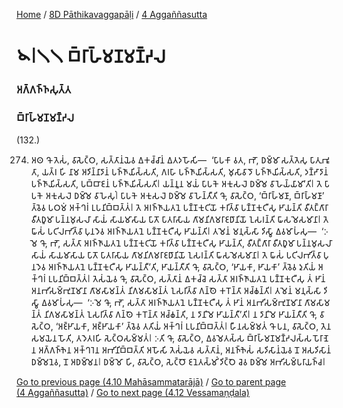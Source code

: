 
[Home](/) / [8D Pāthikavaggapāḷi](/tipitaka/8D.md) / [4 Aggaññasutta](/tipitaka/8D/4.md)

# 𑁪𑁇𑁧𑁧 𑀩𑁆𑀭𑀸𑀳𑁆𑀫𑀡𑀫𑀡𑁆𑀟𑀮

### 𑀅𑀕𑁆𑀕𑀜𑁆𑀜𑀲𑀼𑀢𑁆𑀢

### 𑀩𑁆𑀭𑀸𑀳𑁆𑀫𑀡𑀫𑀡𑁆𑀟𑀮

(132.)

274. 𑀅𑀣 𑀔𑁄 𑀢𑁂𑀲𑀁, 𑀯𑀸𑀲𑁂𑀝𑁆𑀞, 𑀲𑀢𑁆𑀢𑀸𑀦𑀁𑀬𑁂𑀯 𑀏𑀓𑀘𑁆𑀘𑀸𑀦𑀁 𑀏𑀢𑀤𑀳𑁄𑀲𑀺—  ‘𑀧𑀸𑀧𑀓𑀸 𑀯𑀢, 𑀪𑁄, 𑀥𑀫𑁆𑀫𑀸 𑀲𑀢𑁆𑀢𑁂𑀲𑀼 𑀧𑀸𑀢𑀼𑀪𑀽𑀢𑀸, 𑀬𑀢𑁆𑀭 𑀳𑀺 𑀦𑀸𑀫 𑀅𑀤𑀺𑀦𑁆𑀦𑀸𑀤𑀸𑀦𑀁 𑀧𑀜𑁆𑀜𑀸𑀬𑀺𑀲𑁆𑀲𑀢𑀺, 𑀕𑀭𑀳𑀸 𑀧𑀜𑁆𑀜𑀸𑀬𑀺𑀲𑁆𑀲𑀢𑀺, 𑀫𑀼𑀲𑀸𑀯𑀸𑀤𑁄 𑀧𑀜𑁆𑀜𑀸𑀬𑀺𑀲𑁆𑀲𑀢𑀺, 𑀤𑀡𑁆𑀟𑀸𑀤𑀸𑀦𑀁 𑀧𑀜𑁆𑀜𑀸𑀬𑀺𑀲𑁆𑀲𑀢𑀺, 𑀧𑀩𑁆𑀩𑀸𑀚𑀦𑀁 𑀧𑀜𑁆𑀜𑀸𑀬𑀺𑀲𑁆𑀲𑀢𑀺𑁇 𑀬𑀦𑁆𑀦𑀽𑀦 𑀫𑀬𑀁 𑀧𑀸𑀧𑀓𑁂 𑀅𑀓𑀼𑀲𑀮𑁂 𑀥𑀫𑁆𑀫𑁂 𑀯𑀸𑀳𑁂𑀬𑁆𑀬𑀸𑀫𑀸’𑀢𑀺𑁇 𑀢𑁂 𑀧𑀸𑀧𑀓𑁂 𑀅𑀓𑀼𑀲𑀮𑁂 𑀥𑀫𑁆𑀫𑁂 𑀯𑀸𑀳𑁂𑀲𑀼𑀁𑁇 𑀧𑀸𑀧𑀓𑁂 𑀅𑀓𑀼𑀲𑀮𑁂 𑀥𑀫𑁆𑀫𑁂 𑀯𑀸𑀳𑁂𑀦𑁆𑀢𑀻𑀢𑀺 𑀔𑁄, 𑀯𑀸𑀲𑁂𑀝𑁆𑀞, ‘𑀩𑁆𑀭𑀸𑀳𑁆𑀫𑀡𑀸, 𑀩𑁆𑀭𑀸𑀳𑁆𑀫𑀡𑀸’ 𑀢𑁆𑀯𑁂𑀯 𑀧𑀞𑀫𑀁 𑀅𑀓𑁆𑀔𑀭𑀁 𑀉𑀧𑀦𑀺𑀩𑁆𑀩𑀢𑁆𑀢𑀁𑁇 𑀢𑁂 𑀅𑀭𑀜𑁆𑀜𑀸𑀬𑀢𑀦𑁂 𑀧𑀡𑁆𑀡𑀓𑀼𑀝𑀺𑀬𑁄 𑀓𑀭𑀺𑀢𑁆𑀯𑀸 𑀧𑀡𑁆𑀡𑀓𑀼𑀝𑀻𑀲𑀼 𑀛𑀸𑀬𑀦𑁆𑀢𑀺 𑀯𑀻𑀢𑀗𑁆𑀕𑀸𑀭𑀸 𑀯𑀻𑀢𑀥𑀽𑀫𑀸 𑀧𑀦𑁆𑀦𑀫𑀼𑀲𑀮𑀸 𑀲𑀸𑀬𑀁 𑀲𑀸𑀬𑀫𑀸𑀲𑀸𑀬 𑀧𑀸𑀢𑁄 𑀧𑀸𑀢𑀭𑀸𑀲𑀸𑀬 𑀕𑀸𑀫𑀦𑀺𑀕𑀫𑀭𑀸𑀚𑀥𑀸𑀦𑀺𑀬𑁄 𑀑𑀲𑀭𑀦𑁆𑀢𑀺 𑀖𑀸𑀲𑀫𑁂𑀲𑀫𑀸𑀦𑀸𑁇 𑀢𑁂 𑀖𑀸𑀲𑀁 𑀧𑀝𑀺𑀮𑀪𑀺𑀢𑁆𑀯𑀸 𑀧𑀼𑀦𑀤𑁂𑀯 𑀅𑀭𑀜𑁆𑀜𑀸𑀬𑀢𑀦𑁂 𑀧𑀡𑁆𑀡𑀓𑀼𑀝𑀻𑀲𑀼 𑀛𑀸𑀬𑀦𑁆𑀢𑀺𑁇 𑀢𑀫𑁂𑀦𑀁 𑀫𑀦𑀼𑀲𑁆𑀲𑀸 𑀤𑀺𑀲𑁆𑀯𑀸 𑀏𑀯𑀫𑀸𑀳𑀁𑀲𑀼—  ‘𑀇𑀫𑁂 𑀔𑁄, 𑀪𑁄, 𑀲𑀢𑁆𑀢𑀸 𑀅𑀭𑀜𑁆𑀜𑀸𑀬𑀢𑀦𑁂 𑀧𑀡𑁆𑀡𑀓𑀼𑀝𑀺𑀬𑁄 𑀓𑀭𑀺𑀢𑁆𑀯𑀸 𑀧𑀡𑁆𑀡𑀓𑀼𑀝𑀻𑀲𑀼 𑀛𑀸𑀬𑀦𑁆𑀢𑀺, 𑀯𑀻𑀢𑀗𑁆𑀕𑀸𑀭𑀸 𑀯𑀻𑀢𑀥𑀽𑀫𑀸 𑀧𑀦𑁆𑀦𑀫𑀼𑀲𑀮𑀸 𑀲𑀸𑀬𑀁 𑀲𑀸𑀬𑀫𑀸𑀲𑀸𑀬 𑀧𑀸𑀢𑁄 𑀧𑀸𑀢𑀭𑀸𑀲𑀸𑀬 𑀕𑀸𑀫𑀦𑀺𑀕𑀫𑀭𑀸𑀚𑀥𑀸𑀦𑀺𑀬𑁄 𑀑𑀲𑀭𑀦𑁆𑀢𑀺 𑀖𑀸𑀲𑀫𑁂𑀲𑀫𑀸𑀦𑀸𑁇 𑀢𑁂 𑀖𑀸𑀲𑀁 𑀧𑀝𑀺𑀮𑀪𑀺𑀢𑁆𑀯𑀸 𑀧𑀼𑀦𑀤𑁂𑀯 𑀅𑀭𑀜𑁆𑀜𑀸𑀬𑀢𑀦𑁂 𑀧𑀡𑁆𑀡𑀓𑀼𑀝𑀻𑀲𑀼 𑀛𑀸𑀬𑀦𑁆𑀢𑀻’𑀢𑀺, 𑀛𑀸𑀬𑀦𑁆𑀢𑀻𑀢𑀺 𑀔𑁄, 𑀯𑀸𑀲𑁂𑀝𑁆𑀞, ‘𑀛𑀸𑀬𑀓𑀸, 𑀛𑀸𑀬𑀓𑀸’ 𑀢𑁆𑀯𑁂𑀯 𑀤𑀼𑀢𑀺𑀬𑀁 𑀅𑀓𑁆𑀔𑀭𑀁 𑀉𑀧𑀦𑀺𑀩𑁆𑀩𑀢𑁆𑀢𑀁𑁇 𑀢𑁂𑀲𑀁𑀬𑁂𑀯 𑀔𑁄, 𑀯𑀸𑀲𑁂𑀝𑁆𑀞, 𑀲𑀢𑁆𑀢𑀸𑀦𑀁 𑀏𑀓𑀘𑁆𑀘𑁂 𑀲𑀢𑁆𑀢𑀸 𑀅𑀭𑀜𑁆𑀜𑀸𑀬𑀢𑀦𑁂 𑀧𑀡𑁆𑀡𑀓𑀼𑀝𑀻𑀲𑀼 𑀢𑀁 𑀛𑀸𑀦𑀁 𑀅𑀦𑀪𑀺𑀲𑀫𑁆𑀪𑀼𑀡𑀫𑀸𑀦𑀸 𑀕𑀸𑀫𑀲𑀸𑀫𑀦𑁆𑀢𑀁 𑀦𑀺𑀕𑀫𑀲𑀸𑀫𑀦𑁆𑀢𑀁 𑀑𑀲𑀭𑀺𑀢𑁆𑀯𑀸 𑀕𑀦𑁆𑀣𑁂 𑀓𑀭𑁄𑀦𑁆𑀢𑀸 𑀅𑀘𑁆𑀙𑀦𑁆𑀢𑀺𑁇 𑀢𑀫𑁂𑀦𑀁 𑀫𑀦𑀼𑀲𑁆𑀲𑀸 𑀤𑀺𑀲𑁆𑀯𑀸 𑀏𑀯𑀫𑀸𑀳𑀁𑀲𑀼—  ‘𑀇𑀫𑁂 𑀔𑁄, 𑀪𑁄, 𑀲𑀢𑁆𑀢𑀸 𑀅𑀭𑀜𑁆𑀜𑀸𑀬𑀢𑀦𑁂 𑀧𑀡𑁆𑀡𑀓𑀼𑀝𑀻𑀲𑀼 𑀢𑀁 𑀛𑀸𑀦𑀁 𑀅𑀦𑀪𑀺𑀲𑀫𑁆𑀪𑀼𑀡𑀫𑀸𑀦𑀸 𑀕𑀸𑀫𑀲𑀸𑀫𑀦𑁆𑀢𑀁 𑀦𑀺𑀕𑀫𑀲𑀸𑀫𑀦𑁆𑀢𑀁 𑀑𑀲𑀭𑀺𑀢𑁆𑀯𑀸 𑀕𑀦𑁆𑀣𑁂 𑀓𑀭𑁄𑀦𑁆𑀢𑀸 𑀅𑀘𑁆𑀙𑀦𑁆𑀢𑀺, 𑀦 𑀤𑀸𑀦𑀺𑀫𑁂 𑀛𑀸𑀬𑀦𑁆𑀢𑀻’𑀢𑀺𑁇 𑀦 𑀤𑀸𑀦𑀺𑀫𑁂 𑀛𑀸𑀬𑀦𑁆𑀢𑀻𑀢𑀺 𑀔𑁄, 𑀯𑀸𑀲𑁂𑀝𑁆𑀞, ‘𑀅𑀚𑁆𑀛𑀸𑀬𑀓𑀸, 𑀅𑀚𑁆𑀛𑀸𑀬𑀓𑀸’ 𑀢𑁆𑀯𑁂𑀯 𑀢𑀢𑀺𑀬𑀁 𑀅𑀓𑁆𑀔𑀭𑀁 𑀉𑀧𑀦𑀺𑀩𑁆𑀩𑀢𑁆𑀢𑀁𑁇 𑀳𑀻𑀦𑀲𑀫𑁆𑀫𑀢𑀁 𑀔𑁄 𑀧𑀦, 𑀯𑀸𑀲𑁂𑀝𑁆𑀞, 𑀢𑁂𑀦 𑀲𑀫𑀬𑁂𑀦 𑀳𑁄𑀢𑀺, 𑀢𑀤𑁂𑀢𑀭𑀳𑀺 𑀲𑁂𑀝𑁆𑀞𑀲𑀫𑁆𑀫𑀢𑀁𑁇 𑀇𑀢𑀺 𑀔𑁄, 𑀯𑀸𑀲𑁂𑀝𑁆𑀞, 𑀏𑀯𑀫𑁂𑀢𑀲𑁆𑀲 𑀩𑁆𑀭𑀸𑀳𑁆𑀫𑀡𑀫𑀡𑁆𑀟𑀮𑀲𑁆𑀲 𑀧𑁄𑀭𑀸𑀡𑁂𑀦 𑀅𑀕𑁆𑀕𑀜𑁆𑀜𑁂𑀦 𑀅𑀓𑁆𑀔𑀭𑁂𑀦 𑀅𑀪𑀺𑀦𑀺𑀩𑁆𑀩𑀢𑁆𑀢𑀺 𑀅𑀳𑁄𑀲𑀺 𑀢𑁂𑀲𑀁𑀬𑁂𑀯 𑀲𑀢𑁆𑀢𑀸𑀦𑀁, 𑀅𑀦𑀜𑁆𑀜𑁂𑀲𑀁 𑀲𑀤𑀺𑀲𑀸𑀦𑀁𑀬𑁂𑀯 𑀦𑁄 𑀅𑀲𑀤𑀺𑀲𑀸𑀦𑀁 𑀥𑀫𑁆𑀫𑁂𑀦𑁂𑀯, 𑀦𑁄 𑀅𑀥𑀫𑁆𑀫𑁂𑀦𑁇 𑀥𑀫𑁆𑀫𑁄 𑀳𑀺, 𑀯𑀸𑀲𑁂𑀝𑁆𑀞, 𑀲𑁂𑀝𑁆𑀞𑁄 𑀚𑀦𑁂𑀢𑀲𑁆𑀫𑀺𑀁 𑀤𑀺𑀝𑁆𑀞𑁂 𑀘𑁂𑀯 𑀥𑀫𑁆𑀫𑁂 𑀅𑀪𑀺𑀲𑀫𑁆𑀧𑀭𑀸𑀬𑀜𑁆𑀘𑁇

[Go to previous page (4.10 Mahāsammatarājā)](/tipitaka/8D/4/4.10.md) / [Go to parent page (4 Aggaññasutta)](/tipitaka/8D/4.md) / [Go to next page (4.12 Vessamaṇḍala)](/tipitaka/8D/4/4.12.md)


